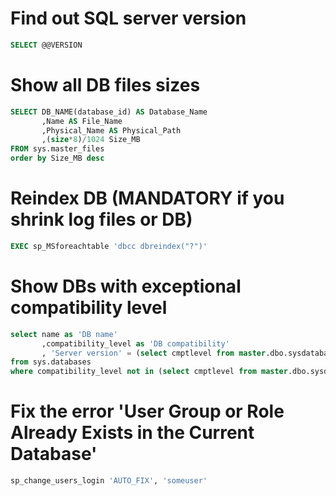 # Find out SQL server version
```sql
SELECT @@VERSION
```

# Show all DB files sizes
```sql
SELECT DB_NAME(database_id) AS Database_Name
       ,Name AS File_Name
       ,Physical_Name AS Physical_Path
       ,(size*8)/1024 Size_MB
FROM sys.master_files 
order by Size_MB desc
```

# Reindex DB (MANDATORY if you shrink log files or DB)
```sql
EXEC sp_MSforeachtable 'dbcc dbreindex("?")'
```


# Show DBs with exceptional compatibility level
```sql
select name as 'DB name' 
       ,compatibility_level as 'DB compatibility'
       , 'Server version' = (select cmptlevel from master.dbo.sysdatabases where name = db_name() ) 
from sys.databases 
where compatibility_level not in (select cmptlevel from master.dbo.sysdatabases where name = db_name() )
```


# Fix the error 'User Group or Role Already Exists in the Current Database'

```sql
sp_change_users_login 'AUTO_FIX', 'someuser'
```
